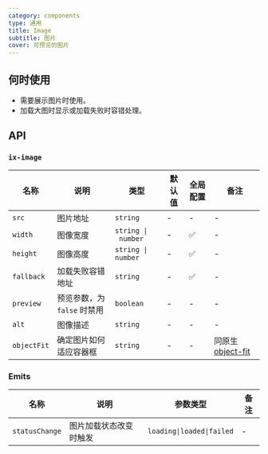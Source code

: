```yaml
---
category: components
type: 通用
title: Image
subtitle: 图片
cover: 可预览的图片
---
```




## 何时使用

- 需要展示图片时使用。
- 加载大图时显示或加载失败时容错处理。

## API

### `ix-image`

| 名称 | 说明 | 类型  | 默认值 | 全局配置 | 备注 |
| --- | --- | --- | --- | --- | --- |
| `src` | 图片地址 | `string` | - | - | - |
| `width` | 图像宽度 | `string \| number` | - | ✅ | - |
| `height` | 图像高度 | `string \| number` | - | ✅ | - |
| `fallback` | 加载失败容错地址 | `string` | - | ✅ | - |
| `preview` | 预览参数，为 `false` 时禁用 | `boolean` | - | - | - |
| `alt` | 图像描述 | `string` | - | - | - |
| `objectFit` | 确定图片如何适应容器框 | `string` | - | - | 同原生 [object-fit](https://developer.mozilla.org/en-US/docs/Web/CSS/object-fit)  |

### Emits

| 名称 | 说明 | 参数类型 | 备注 |
| --- | --- | --- | --- |
| `statusChange` | 图片加载状态改变时触发 | `loading\|loaded\|failed` | - |
